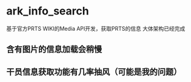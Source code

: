 # ark_info_search

基于官方PRTS WIKI的Media API开发，获取PRTS的信息
大体架构已经完成

## 含有图片的信息加载会稍慢

## 干员信息获取功能有几率抽风（可能是我的问题）
